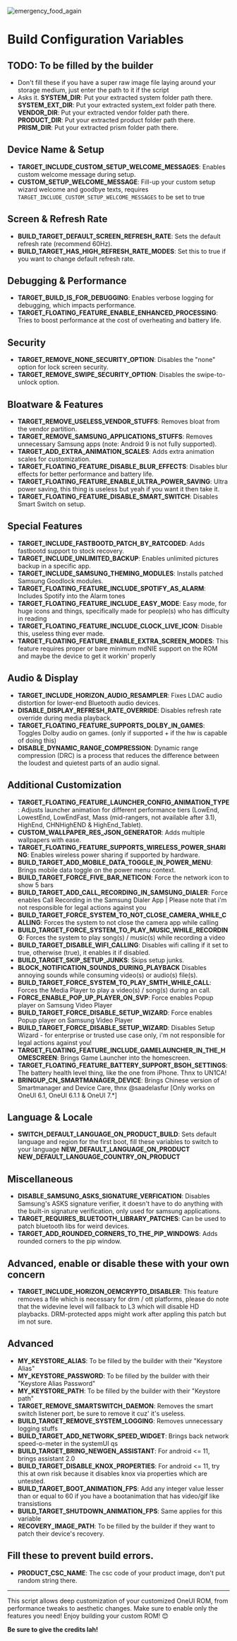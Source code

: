 ![emergency_food_again](https://github.com/forsaken-heart24/i_dont_want_to_be_an_weirdo/blob/main/banner_images/emergency_food_again.png?raw=true)

# Build Configuration Variables

## TODO: To be filled by the builder
- Don't fill these if you have a super raw image file laying around your storage medium, just enter the path to it if the script
- Asks it.
**SYSTEM_DIR**: Put your extracted system folder path there.
**SYSTEM_EXT_DIR**: Put your extracted system_ext folder path there.
**VENDOR_DIR**: Put your extracted vendor folder path there.
**PRODUCT_DIR**: Put your extracted product folder path there.
**PRISM_DIR**: Put your extracted prism folder path there.

## Device Name & Setup
- **TARGET_INCLUDE_CUSTOM_SETUP_WELCOME_MESSAGES**: Enables custom welcome message during setup.
- **CUSTOM_SETUP_WELCOME_MESSAGE**: Fill-up your custom setup wizard welcome and goodbye texts, requires `TARGET_INCLUDE_CUSTOM_SETUP_WELCOME_MESSAGES` to be set to true

## Screen & Refresh Rate
- **BUILD_TARGET_DEFAULT_SCREEN_REFRESH_RATE**: Sets the default refresh rate (recommend 60Hz).
- **BUILD_TARGET_HAS_HIGH_REFRESH_RATE_MODES**: Set this to true if you want to change default refresh rate.

## Debugging & Performance
- **TARGET_BUILD_IS_FOR_DEBUGGING**: Enables verbose logging for debugging, which impacts performance.
- **TARGET_FLOATING_FEATURE_ENABLE_ENHANCED_PROCESSING**: Tries to boost performance at the cost of overheating and battery life.

## Security
- **TARGET_REMOVE_NONE_SECURITY_OPTION**: Disables the "none" option for lock screen security.
- **TARGET_REMOVE_SWIPE_SECURITY_OPTION**: Disables the swipe-to-unlock option.

## Bloatware & Features
- **TARGET_REMOVE_USELESS_VENDOR_STUFFS**: Removes bloat from the vendor partition.
- **TARGET_REMOVE_SAMSUNG_APPLICATIONS_STUFFS**: Removes unnecessary Samsung apps (note: Android 9 is not fully supported).
- **TARGET_ADD_EXTRA_ANIMATION_SCALES**: Adds extra animation scales for customization.
- **TARGET_FLOATING_FEATURE_DISABLE_BLUR_EFFECTS**: Disables blur effects for better performance and battery life.
- **TARGET_FLOATING_FEATURE_ENABLE_ULTRA_POWER_SAVING**: Ultra power saving, this thing is useless but yeah if you want it then take it.
- **TARGET_FLOATING_FEATURE_DISABLE_SMART_SWITCH**: Disables Smart Switch on setup.

## Special Features
- **TARGET_INCLUDE_FASTBOOTD_PATCH_BY_RATCODED**: Adds fastbootd support to stock recovery.
- **TARGET_INCLUDE_UNLIMITED_BACKUP**: Enables unlimited pictures backup in a specific app.
- **TARGET_INCLUDE_SAMSUNG_THEMING_MODULES**: Installs patched Samsung Goodlock modules.
- **TARGET_FLOATING_FEATURE_INCLUDE_SPOTIFY_AS_ALARM**: Includes Spotify into the Alarm tones
- **TARGET_FLOATING_FEATURE_INCLUDE_EASY_MODE**: Easy mode, for huge icons and things, specifically made for people(s) who has difficulty in reading
- **TARGET_FLOATING_FEATURE_INCLUDE_CLOCK_LIVE_ICON**: Disable this, useless thing ever made.
- **TARGET_FLOATING_FEATURE_ENABLE_EXTRA_SCREEN_MODES**: This feature requires proper or bare minimum mdNIE support on the ROM and maybe the device to get it workin' properly

## Audio & Display
- **TARGET_INCLUDE_HORIZON_AUDIO_RESAMPLER**: Fixes LDAC audio distortion for lower-end Bluetooth audio devices.
- **DISABLE_DISPLAY_REFRESH_RATE_OVERRIDE**: Disables refresh rate override during media playback.
- **TARGET_FLOATING_FEATURE_SUPPORTS_DOLBY_IN_GAMES**: Toggles Dolby audio on games. (only if supported + if the hw is capable of doing this)
- **DISABLE_DYNAMIC_RANGE_COMPRESSION**: Dynamic range compression (DRC) is a process that reduces the difference between the loudest and quietest parts of an audio signal.

## Additional Customization
- **TARGET_FLOATING_FEATURE_LAUNCHER_CONFIG_ANIMATION_TYPE**: Adjusts launcher animation for different performance tiers (LowEnd, LowestEnd, LowEndFast, Mass (mid-rangers, not available after 3.1), HighEnd, CHNHighEND & HighEnd_Tablet).
- **CUSTOM_WALLPAPER_RES_JSON_GENERATOR**: Adds multiple wallpapers with ease.
- **TARGET_FLOATING_FEATURE_SUPPORTS_WIRELESS_POWER_SHARING**: Enables wireless power sharing if supported by hardware.
- **BUILD_TARGET_ADD_MOBILE_DATA_TOGGLE_IN_POWER_MENU**: Brings mobile data toggle on the power menu context.
- **BUILD_TARGET_FORCE_FIVE_BAR_NETICON**: Force the network icon to show 5 bars
- **BUILD_TARGET_ADD_CALL_RECORDING_IN_SAMSUNG_DIALER**: Force enables Call Recording in the Samsung Dialer App | Please note that i'm not responsible for legal actions against you
- **BUILD_TARGET_FORCE_SYSTEM_TO_NOT_CLOSE_CAMERA_WHILE_CALLING**: Forces the system to not close the camera app while calling
- **BUILD_TARGET_FORCE_SYSTEM_TO_PLAY_MUSIC_WHILE_RECORDING**: Forces the system to play song(s) / music(s) while recording a video
- **BUILD_TARGET_DISABLE_WIFI_CALLING**: Disables wifi calling if it set to true, otherwise (true), it enables it if disabled.
- **BUILD_TARGET_SKIP_SETUP_JUNKS**: Skips setup junks.
- **BLOCK_NOTIFICATION_SOUNDS_DURING_PLAYBACK** Disables annoying sounds while consuming video(s) or audio(s) file(s).
- **BUILD_TARGET_FORCE_SYSTEM_TO_PLAY_SMTH_WHILE_CALL**: Forces the Media Player to play a video(s) / song(s) during an call.
- **FORCE_ENABLE_POP_UP_PLAYER_ON_SVP**: Force enables Popup player on Samsung Video Player
- **BUILD_TARGET_FORCE_DISABLE_SETUP_WIZARD**: Force enables Popup player on Samsung Video Player
- **BUILD_TARGET_FORCE_DISABLE_SETUP_WIZARD**: Disables Setup Wizard - for enterprise or trusted use case only, i'm not responsible for legal actions against you!
- **TARGET_FLOATING_FEATURE_INCLUDE_GAMELAUNCHER_IN_THE_HOMESCREEN**: Brings Game Launcher into the homescreen.
- **TARGET_FLOATING_FEATURE_BATTERY_SUPPORT_BSOH_SETTINGS**: The battery health level thing, like the one from iPhone. Thnx to UN1CA!
- **BRINGUP_CN_SMARTMANAGER_DEVICE**: Brings Chinese version of Smartmanager and Device Care, thnx @saadelasfur [Only works on OneUI 6.1, OneUI 6.1.1 & OneUI 7.*]

## Language & Locale
- **SWITCH_DEFAULT_LANGUAGE_ON_PRODUCT_BUILD**: Sets default language and region for the first boot, fill these variables to switch to your language **NEW_DEFAULT_LANGUAGE_ON_PRODUCT** **NEW_DEFAULT_LANGUAGE_COUNTRY_ON_PRODUCT**

## Miscellaneous 
- **DISABLE_SAMSUNG_ASKS_SIGNATURE_VERFICATION**: Disables Samsung's ASKS signature verifier, it doesn't have to do anything with the built-in signature verification, only used for samsung applications.
- **TARGET_REQUIRES_BLUETOOTH_LIBRARY_PATCHES**: Can be used to patch bluetooth libs for weird devices.
- **TARGET_ADD_ROUNDED_CORNERS_TO_THE_PIP_WINDOWS**: Adds rounded corners to the pip window.

## Advanced, enable or disable these with your own concern
- **TARGET_INCLUDE_HORIZON_OEMCRYPTO_DISABLER**: This feature removes a file which is necessary for drm / ott platforms, please do note that the widevine level will fallback to L3 which will disable HD playbacks. DRM-protected apps might work after appling this patch but im not sure.

## Advanced
- **MY_KEYSTORE_ALIAS**: To be filled by the builder with their "Keystore Alias"
- **MY_KEYSTORE_PASSWORD**: To be filled by the builder with their "Keystore Alias Password"
- **MY_KEYSTORE_PATH**: To be filled by the builder with their "Keystore path"
- **TARGET_REMOVE_SMARTSWITCH_DAEMON**: Removes the smart switch listener port, be sure to remove it cuz' it's useless.
- **BUILD_TARGET_REMOVE_SYSTEM_LOGGING**: Removes unnecessary logging stuffs
- **BUILD_TARGET_ADD_NETWORK_SPEED_WIDGET**: Brings back network speed-o-meter in the systemUI qs 
- **BUILD_TARGET_BRING_NEWGEN_ASSISTANT**: For android <= 11, brings assistant 2.0
- **BUILD_TARGET_DISABLE_KNOX_PROPERTIES**: For android <= 11, try this at own risk because it disables knox via properties which are untested.
- **BUILD_TARGET_BOOT_ANIMATION_FPS**: Add any integer value lesser than or equal to 60 if you have a bootanimation that has video/gif like transistions
- **BUILD_TARGET_SHUTDOWN_ANIMATION_FPS**: Same applies for this variable
- **RECOVERY_IMAGE_PATH**: To be filled by the builder if they want to patch their device's recovery.

## Fill these to prevent build errors.
- **PRODUCT_CSC_NAME**: The csc code of your product image, don't put random string there.

---

This script allows deep customization of your customized OneUI ROM, from performance tweaks to aesthetic changes. Make sure to enable only the features you need! Enjoy building your custom ROM! 😊

**Be sure to give the credits lah!**